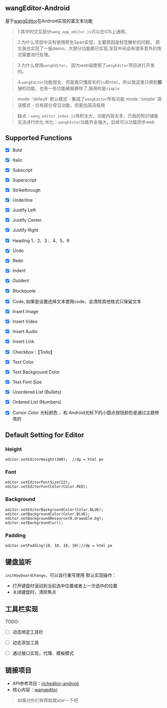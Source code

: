 ## wangEditor-Android

基于[wangEditor](https://github.com/wangeditor-team/wangEditor)在Android实现的富文本功能

> 1.其中的交互部分`wang_app_editor.js`可以在iOS上通用。

> 2.为什么项目中没有使用原生Span实现，主要原因是标签解析的问题。
> 原生我也实现了一版demo，大部分功能都已实现,发现中间会有很多意外的情况需要进行处理。

> 3.为什么使用`wangEditor`， 因为web端使用了`wangEditor`项目进行开发的。

> 4.`wangEditor`功能很全，但是我只懂皮毛的`js`和`html`，所以我这里只用到**部分**的功能，也有一些功能被我移除了,我用的是`simple`

>mode: 'default' 默认模式 - 集成了`wangEditor`所有功能
>mode: 'simple' 简洁模式 - 仅有部分常见功能，但更加简洁易用

> 缺点：`wang_editor_index.js`体积太大，功能内容太多，已我的知识储备无法进行优化
> 优化：`wangEditor`功能齐全强大，后续可以功能同步web

## Supported Functions 
- [X] Bold
- [X] Italic
- [X] Subscript
- [X] Superscript
- [X] Strikethrough
- [X] Underline
- [X] Justify Left
- [X] Justify Center
- [X] Justify Right
- [X] Heading 1、2、3 、4、5、6
- [X] Undo
- [X] Redo
- [X] Indent
- [X] Outdent
- [X] Blockquote
- [X] Code, 如果是设置选择文本使用code，会清除其他格式只保留文本
- [X] Insert Image
- [X] Insert Video
- [X] Insert Audio
- [X] Insert Link
- [x] Checkbox：【Todo】
- [X] Text Color
- [X] Text Background Color
- [X] Text Font Size
- [X] Unordered List (Bullets)
- [X] Ordered List (Numbers)
- [X] Cursor Color 光标颜色  ，和 Android光标下的小圆点按钮颜色是通过主题修改的


## Default Setting for Editor
### Height
``` 
editor.setEditorHeight(200);  //dp = html px
```

### Font
``` 
editor.setEditorFontSize(22);
editor.setEditorFontColor(Color.RED);
```
### Background
``` 
editor.setEditorBackgroundColor(Color.BLUE);
editor.setBackgroundColor(Color.BLUE);
editor.setBackgroundResource(R.drawable.bg);
editor.setBackground(url);
```

### Padding
``` 
editor.setPadding(10, 10, 10, 10);//dp = html px
```


## 键盘监听
`initKeyboardChange`，可以自行重写使用
默认实现操作：
- 打开键盘时滚动到当前选中位置或者上一次选中的位置
- 关闭键盘时，清除焦点

## 工具栏实现
TODO: 
- [ ] 动态绑定工具栏
- [ ] 动态添加工具
- [ ] 通过接口实现，代理、模板模式


## 链接项目
- API参考项目：[richeditor-android](https://github.com/wasabeef/richeditor-android)
- 核心内容：[wangeditor](https://www.wangeditor.com/v5/API.html)

> 如果对你们有帮助就star一下吧